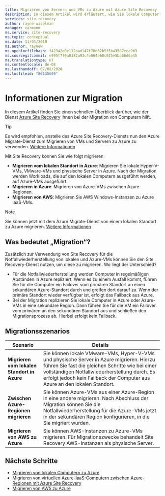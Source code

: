 ```yaml
---
title: Migrieren von Servern und VMs zu Azure mit Azure Site Recovery
description: In diesem Artikel wird erläutert, wie Sie lokale Computer und virtuelle Azure-IaaS-Computer mithilfe des Azure Site Recovery-Diensts migrieren.
services: site-recovery
author: rayne-wiselman
manager: carmonm
ms.service: site-recovery
ms.topic: conceptual
ms.date: 11/05/2019
ms.author: raynew
ms.openlocfilehash: f42942d0e112aad147f78d62b5f5b43587eca9b3
ms.sourcegitcommit: e995f770a0182a93c4e664e60c025e5ba66d6a45
ms.translationtype: HT
ms.contentlocale: de-DE
ms.lasthandoff: 07/08/2020
ms.locfileid: "86135609"
---
```

# <a name="about-migration"></a>Informationen zur Migration

In diesem Artikel finden Sie einen schnellen Überblick darüber, wie der Dienst [Azure Site Recovery](site-recovery-overview.md) Ihnen bei der Migration von Computern hilft. 

> [!TIP]
> Es wird empfohlen, anstelle des Azure Site Recovery-Diensts nun den Azure Migrate-Dienst zum Migrieren von VMs und Servern zu Azure zu verwenden. [Weitere Informationen](../migrate/migrate-services-overview.md)


Mit Site Recovery können Sie wie folgt migrieren:

- **Migrieren vom lokalen Standort in Azure**: Migrieren Sie lokale Hyper-V-VMs, VMware-VMs und physische Server in Azure. Nach der Migration werden Workloads, die auf den lokalen Computern ausgeführt werden, auf Azure-VMs ausgeführt. 
- **Migrieren in Azure**: Migrieren von Azure-VMs zwischen Azure-Regionen. 
- **Migrieren von AWS**: Migrieren Sie AWS Windows-Instanzen zu Azure IaaS-VMs. 

> [!NOTE]
> Sie können jetzt mit dem Azure Migrate-Dienst von einem lokalen Standort zu Azure migrieren. [Weitere Informationen](../migrate/migrate-services-overview.md)

## <a name="what-do-we-mean-by-migration"></a>Was bedeutet „Migration“?

Zusätzlich zur Verwendung von Site Recovery für die Notfallwiederherstellung von lokalen und Azure-VMs können Sie den Site Recovery-Dienst nutzen, um diese zu migrieren. Wo liegt der Unterschied?

- Für die Notfallwiederherstellung werden Computer in regelmäßigen Abständen in Azure repliziert. Wenn es zu einem Ausfall kommt, führen Sie für die Computer ein Failover vom primären Standort an einen sekundären Azure-Standort durch und greifen dort darauf zu. Wenn der primäre Standort wieder verfügbar ist, erfolgt das Failback aus Azure.
- Bei der Migration replizieren Sie lokale Computer in Azure oder Azure-VMs in eine sekundäre Region. Dann führen Sie für die VM ein Failover vom primären an den sekundären Standort aus und schließen den Migrationsprozess ab. Hierbei erfolgt kein Failback.  


## <a name="migration-scenarios"></a>Migrationsszenarios

**Szenario** | **Details**
--- | ---
**Migrieren vom lokalen Standort in Azure** | Sie können lokale VMware-VMs, Hyper-V-VMs und physische Server in Azure migrieren. Hierzu führen Sie fast die gleichen Schritte wie bei einer vollständigen Notfallwiederherstellung durch. Es erfolgt jedoch kein Failback der Computer aus Azure an den lokalen Standort.
**Zwischen Azure-Regionen migrieren** | Sie können Azure-VMs aus einer Azure-Region in eine andere migrieren. Nach Abschluss der Migration können Sie die Notfallwiederherstellung für die Azure-VMs jetzt in der sekundären Region konfigurieren, in die Sie migriert wurden.
**Migrieren von AWS zu Azure** | Sie können AWS-Instanzen zu Azure-VMs migrieren. Für Migrationszwecke behandelt Site Recovery AWS-Instanzen als physische Server. 

## <a name="next-steps"></a>Nächste Schritte

- [Migrieren von lokalen Computern zu Azure](migrate-tutorial-on-premises-azure.md)
- [Migrieren von virtuellen Azure-IaaS-Computern zwischen Azure-Regionen mit Azure Site Recovery](azure-to-azure-tutorial-migrate.md)
- [Migrieren von AWS zu Azure](migrate-tutorial-aws-azure.md)

